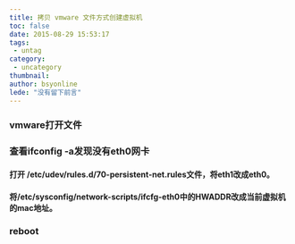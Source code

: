 ```yaml
---
title: 拷贝 vmware 文件方式创建虚拟机
toc: false
date: 2015-08-29 15:53:17
tags:
 - untag
category: 
 - uncategory
thumbnail: 
author: bsyonline
lede: "没有留下前言"
---
```


### vmware打开文件

### 查看ifconfig -a发现没有eth0网卡
#### 打开 /etc/udev/rules.d/70-persistent-net.rules文件，将eth1改成eth0。  
#### 将/etc/sysconfig/network-scripts/ifcfg-eth0中的HWADDR改成当前虚拟机的mac地址。

### reboot

